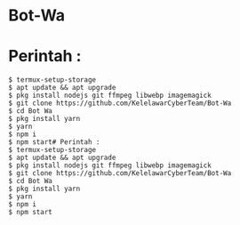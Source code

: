 # Bot-Wa 

# Perintah :
    $ termux-setup-storage
    $ apt update && apt upgrade
    $ pkg install nodejs git ffmpeg libwebp imagemagick
    $ git clone https://github.com/KelelawarCyberTeam/Bot-Wa
    $ cd Bot Wa
    $ pkg install yarn
    $ yarn
    $ npm i
    $ npm start# Perintah :
    $ termux-setup-storage
    $ apt update && apt upgrade
    $ pkg install nodejs git ffmpeg libwebp imagemagick
    $ git clone https://github.com/KelelawarCyberTeam/Bot-Wa
    $ cd Bot Wa
    $ pkg install yarn
    $ yarn
    $ npm i
    $ npm start
